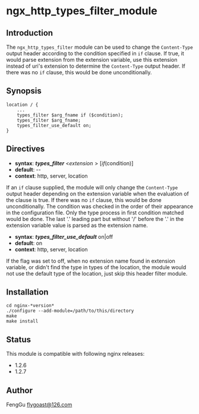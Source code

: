 # ngx_http_types_filter_module

## Introduction

The `ngx_http_types_filter` module can be used to change the `Content-Type`
output header according to the condition specified in `if` clause.
If true, it would parse extension from the extension variable, use this extension instead of uri's extension to determine the `Content-Type` output header.
If there was no `if` clause, this would be done unconditionally.

## Synopsis

    location / {
        ...
        types_filter $arg_fname if ($condition);
        types_filter $arg_fname;
        types_filter_use_default on;
    }

## Directives

* **syntax**: ***types_filter*** <$extension> [if ($condition)]
* **default**: --
* **context**: http, server, location
    
If an `if` clause supplied, the module will only change the `Content-Type` output header depending on the extension variable when the evaluation of the clause is true. If there was no `if` clause, this would be done unconditionally. The condition was checked in the order of their appearance in the configuration file. Only the type process in first condition matched would be done. The last '.' leading part but without '/' before the '.' in the extension variable value is parsed as the extension name. 

* **syntax**: ***types_filter_use_default***  on|off
* **default**: on
* **context**: http, server, location

If the flag was set to off, when no extension name found in extension variable,
or didn't find the type in types of the location, the module would not use the
default type of the location, just skip this header filter module.

## Installation

    cd nginx-*version*
    ./configure --add-module=/path/to/this/directory
    make
    make install

## Status

This module is compatible with following nginx releases:
- 1.2.6
- 1.2.7

## Author

FengGu <flygoast@126.com>
